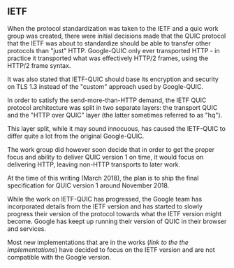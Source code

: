 ## IETF

When the protocol standardization was taken to the IETF and a quic work group
was created, there were initial decisions made that the QUIC protocol that the
IETF was about to standardize should be able to transfer other protocols than
"just" HTTP. Google-QUIC only ever transported HTTP - in practice it
transported what was effectively HTTP/2 frames, using the HTTP/2 frame syntax.

It was also stated that IETF-QUIC should base its encryption and security on
TLS 1.3 instead of the "custom" approach used by Google-QUIC.

In order to satisfy the send-more-than-HTTP demand, the IETF QUIC protocol
architecture was split in two separate layers: the transport QUIC and the
"HTTP over QUIC" layer (the latter sometimes referred to as "hq").

This layer split, while it may sound innocuous, has caused the IETF-QUIC to
differ quite a lot from the original Google-QUIC.

The work group did however soon decide that in order to get the proper focus
and ability to deliver QUIC version 1 on time, it would focus on delivering
HTTP, leaving non-HTTP transports to later work.

At the time of this writing (March 2018), the plan is to ship the final
specification for QUIC version 1 around November 2018.

While the work on IETF-QUIC has progressed, the Google team has incorporated
details from the IETF version and has started to slowly progress their version
of the protocol towards what the IETF version might become. Google has keept
up running their version of QUIC in their browser and services.

Most new implementations that are in the works (*link to the the
implementations*) have decided to focus on the IETF version and are not
compatible with the Google version.
